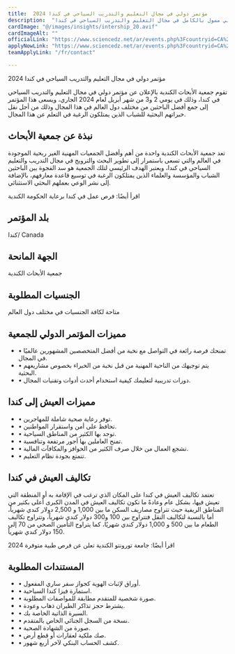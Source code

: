 ```yaml
---
title:  مؤتمر دولي في مجال التعليم والتدريب السياحي في كندا 2024 
description:  "للراغبين في السفر والهجرة إلي كندا اغتنم فرصة حضور مؤتمر دولي ممول بالكامل في مجال التعليم والتدريب السياحي في كندا" 
cardImage: "@/images/insights/intership_20.avif" 
cardImageAlt: "" 
officialLink: "https://www.sciencedz.net/ar/events.php%3Fcountryid=CA%26#038;page=2" 
applyNowLink: "https://www.sciencedz.net/ar/events.php%3Fcountryid=CA%26#038;page=2" 
teamApplyLink: "/fr/contact"

---
```


مؤتمر دولي في مجال التعليم والتدريب السياحي في كندا 2024

تقوم جمعية الأبحاث الكندية بالإعلان عن مؤتمر دولي في مجال التعليم والتدريب السياحي في كندا، وذلك في يومي 2 و3 من شهر أبريل لعام 2024 الجاري، ويسعى هذا المؤتمر إلى جمع أفضل الباحثين من مختلف دول العالم في هذا المجال وذلك من أجل نقل خبراتهم البحثية للشباب الذين يمتلكون الرغبة في التعلم عن هذا المجال.

## نبذة عن جمعية الأبحاث

تعد جمعية الأبحاث الكندية واحدة من أهم وأفضل الجمعيات المهنية الغير ربحية الموجودة في العالم والتي تسعى باستمرار إلى تطوير البحث والترويج في مجال التدريب والتعليم السياحي في كندا، ويعتبر الهدف الرئيسي لتلك الجمعية هو سد الفجوة بين الباحثين الشباب والمؤسسة والعلماء الذين يمتلكون الرغبة في توسيع قاعدة معارفهم، بالإضافة إلى نشر الوعي بعملهم البحثي الاستثنائي.

اقرأ أيضًا: فرص عمل في كندا برعاية الحكومة الكندية

## بلد المؤتمر

كندا/ Canada

## الجهة المانحة

جمعية الأبحاث الكندية

## الجنسيات المطلوبة

متاحة لكافة الجنسيات في مختلف دول العالم

## مميزات المؤتمر الدولي للجمعية

- • تمنحك فرصة رائعة في التواصل مع نخبة من أفضل المتخصصين المشهورين عالميًا في المجال.
- • يتم توجيهك من الناحية المهنية من قبل نخبة من الخبراء بخصوص مشاريعهم البحثية.
- • دورات تدريبية لتعليمك كيفية استخدام أحدث أدوات وتقنيات المجال.

## مميزات العيش إلى كندا

- • توفر رعاية صحية شاملة للمهاجرين.
- • تحافظ على أمن واستقرار المواطنين.
- • توجد بها الكثير من المناطق السياحية.
- • تمنح العاملين بها أجور مرتفعة وتنافسية.
- • تشجع العمال من خلال صرف الكثير من الحوافز والمكافآت المالية.
- • تتمتع بجودة نظام التعليم.

## تكاليف العيش في كندا

تعتمد تكاليف العيش في كندا على المكان الذي ترغب في الإقامة به أو المنطقة التي تعيش فيها، بشكل عام وعادةً ما تكون تكاليف العيش في المدن الكبرى أعلى بكثير من المناطق الريفية حيث تتراوح مصاريف السكن ما بين 1,000 و 2,500 دولار كندي شهرياً، أما بالنسبة لتكاليف النقل فتتراوح بين 100 و300 دولار كندي شهرياً، وتتراوح تكاليف الطعام ما بين 500 و 1,000 دولار كندي شهريًا، كما يتراوح التأمين الصحي من 70 إلى 150 دولار كندي شهرياً.

اقرأ أيضًا: جامعة تورونتو الكندية تعلن عن فرص طبية متوفرة 2024

## المستندات المطلوبة

- • أوراق لإثبات الهوية كجواز سفر ساري المفعول.
- • استمارة فيزا كندا السياحية.
- • صورة شخصية للمتقدم مطابقة للمواصفات المطلوبة.
- • يشترط حجز تذاكر الطيران ذهاب وعودة.
- • السيرة الذاتية الخاصة بك.
- • نسخة من السجل الجنائي الخاص بالمتقدم.
- • صورة من الشهادة الصحية.
- • صك ملكية لعقارات أو قطع أرض.
- • كشف الحساب البنكي لآخر أربع شهور.


